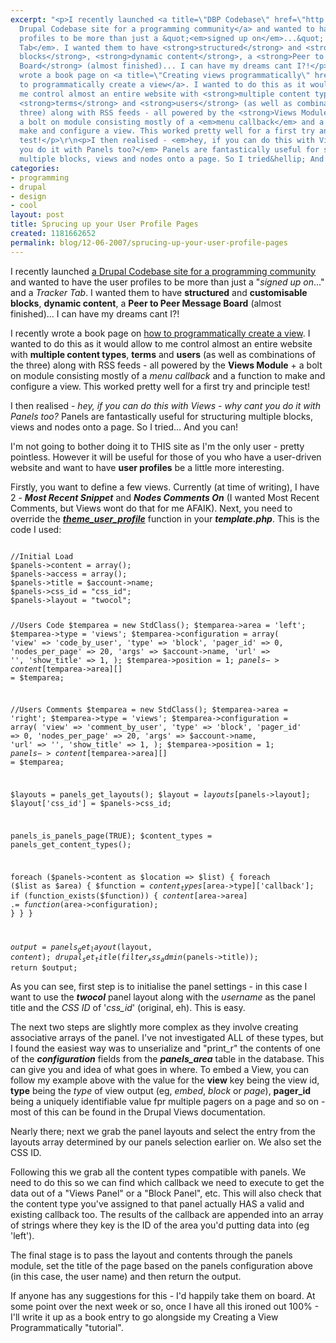 ```yaml
---
excerpt: "<p>I recently launched <a title=\"DBP Codebase\" href=\"http://codebase.dbp-site.com/\">a
  Drupal Codebase site for a programming community</a> and wanted to have the user
  profiles to be more than just a &quot;<em>signed up on</em>...&quot; and a <em>Tracker
  Tab</em>. I wanted them to have <strong>structured</strong> and <strong>customisable
  blocks</strong>, <strong>dynamic content</strong>, a <strong>Peer to Peer Message
  Board</strong> (almost finished)... I can have my dreams cant I?!</p>\r\n<p>I recently
  wrote a book page on <a title=\"Creating views programmatically\" href=\"http://drupal.org/node/138828\">how
  to programmatically create a view</a>. I wanted to do this as it would allow to
  me control almost an entire website with <strong>multiple content types</strong>,
  <strong>terms</strong> and <strong>users</strong> (as well as combinations of the
  three) along with RSS feeds - all powered by the <strong>Views Module</strong> +
  a bolt on module consisting mostly of a <em>menu callback</em> and a function to
  make and configure a view. This worked pretty well for a first try and principle
  test!</p>\r\n<p>I then realised - <em>hey, if you can do this with Views - why cant
  you do it with Panels too?</em> Panels are fantastically useful for structuring
  multiple blocks, views and nodes onto a page. So I tried&hellip; And you can!</p>\r\n"
categories:
- programming
- drupal
- design
- cool
layout: post
title: Sprucing up your User Profile Pages
created: 1181662652
permalink: blog/12-06-2007/sprucing-up-your-user-profile-pages
---
```

<p>I recently launched <a title="DBP Codebase" href="http://codebase.dbp-site.com/">a Drupal Codebase site for a programming community</a> and wanted to have the user profiles to be more than just a &quot;<em>signed up on</em>...&quot; and a <em>Tracker Tab</em>. I wanted them to have <strong>structured</strong> and <strong>customisable blocks</strong>, <strong>dynamic content</strong>, a <strong>Peer to Peer Message Board</strong> (almost finished)... I can have my dreams cant I?!</p>
<p>I recently wrote a book page on <a title="Creating views programmatically" href="http://drupal.org/node/138828">how to programmatically create a view</a>. I wanted to do this as it would allow to me control almost an entire website with <strong>multiple content types</strong>, <strong>terms</strong> and <strong>users</strong> (as well as combinations of the three) along with RSS feeds - all powered by the <strong>Views Module</strong> + a bolt on module consisting mostly of a <em>menu callback</em> and a function to make and configure a view. This worked pretty well for a first try and principle test!</p>
<p>I then realised - <em>hey, if you can do this with Views - why cant you do it with Panels too?</em> Panels are fantastically useful for structuring multiple blocks, views and nodes onto a page. So I tried&hellip; And you can!</p>
<!--break-->
<p>I'm not going to bother doing it to THIS site as I'm the only user - pretty pointless. However it will be useful for those of you who have a user-driven website and want to have <strong>user profiles</strong> be a little more interesting.</p>
<p>Firstly, you want to define a few views. Currently (at time of writing), I have 2 - <em><strong>Most Recent Snippet</strong></em> and <em><strong>Nodes Comments On</strong></em> (I wanted Most Recent Comments, but Views wont do that for me AFAIK). Next, you need to override the <a href="http://api.drupal.org/api/5/function/theme_user_profile" title="User Profile Theme function in Drupal 5 API Docs"><strong><em>theme_user_profile</em></strong></a> function in your <em><strong>template.php</strong></em>. This is the code I used:</p>
<code lang="php">
//Initial Load
$panels->content = array();
$panels->access = array();
$panels->title = $account->name;
$panels->css_id = "css_id";
$panels->layout = "twocol";


//Users Code
$temparea = new StdClass();
$temparea->area = 'left';
$temparea->type = 'views';
$temparea->configuration = array(
  'view' => 'code_by_user',
  'type' => 'block',
  'pager_id' => 0,
  'nodes_per_page' => 20,
  'args' => $account->name,
  'url' => '',
  'show_title' => 1,
  );
$temparea->position = 1;
$panels->content[$temparea->area][] = $temparea;


//Users Comments
$temparea = new StdClass();
$temparea->area = 'right';
$temparea->type = 'views';
$temparea->configuration = array(
  'view' => 'comment_by_user',
  'type' => 'block',
  'pager_id' => 0,
  'nodes_per_page' => 20,
  'args' => $account->name,
  'url' => '',
  'show_title' => 1,
  );
$temparea->position = 1;
$panels->content[$temparea->area][] = $temparea;




$layouts = panels_get_layouts();
$layout = $layouts[$panels->layout];
$layout['css_id'] = $panels->css_id;

panels_is_panels_page(TRUE);
$content_types = panels_get_content_types();

foreach ($panels->content as $location => $list) {
  foreach ($list as $area) {
    $function = $content_types[$area->type]['callback'];
    if (function_exists($function)) {
      $content[$area->area] .= $function($area->configuration);
    }
  }
}


$output = panels_get_layout($layout, $content);
drupal_set_title(filter_xss_admin($panels->title));
return $output;
</code>
<p>As you can see, first step is to initialise the panel settings - in this case I want to use the <em><strong>twocol</strong></em> panel layout along with the <em>username</em> as the panel title and the <em>CSS ID</em> of '<em>css_id</em>' (original, eh). This is easy.</p>
<p>The next two steps are slightly more complex as they involve creating associative arrays of the panel. I've not investigated ALL of these types, but I found the easiest way was to unserialize and &quot;print_r&quot; the contents of one of the <em><strong>configuration</strong></em> fields from the <em><strong>panels_area</strong></em> table in the database. This can give you and idea of what goes in where. To embed a View, you can follow my example above with the value for the <strong>view</strong> key being the view id, <strong>type</strong> being the <em>type</em> of view output (eg, <em>embed</em>, <em>block</em> or <em>page</em>), <strong>pager_id</strong> being a uniquely identifiable value fpr multiple pagers on a page and so on - most of this can be found in the Drupal Views documentation.</p>
<p>Nearly there; next we grab the panel layouts and select the entry from the layouts array determined by our panels selection earlier on. We also set the CSS ID.</p>
<p>Following this we grab all the content types compatible with panels. We need to do this so we can find which callback we need to execute to get the data out of a &quot;Views Panel&quot; or a &quot;Block Panel&quot;, etc. This will also check that the content type you've assigned to that panel actually HAS a valid and existing callback too. The results of the callback are appended into an array of strings where they key is the ID of the area you'd putting data into (eg 'left').</p>
<p>The final stage is to pass the layout and contents through the panels module, set the title of the page based on the panels configuration above (in this case, the user name) and then return the output.</p>
<p>If anyone has any suggestions for this - I'd happily take them on board. At some point over the next week or so, once I have all this ironed out 100% - I'll write it up as a book entry to go alongside my Creating a View Programmatically &quot;tutorial&quot;.</p>
